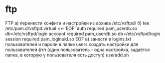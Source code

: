 ftp
===

FTP а) перенести конфиги и настройки из архива /etc/vsftpd/ б) tee /etc/pam.d/vsftpd.virtual <<-'EOF' auth required pam_userdb.so db=/etc/vsftpd/login account required pam_userdb.so db=/etc/vsftpd/login session required pam_loginuid.so EOF в) занести в logins.txt пользователей и пароли в папке users создать настройки для пользователей фтп (один пользователь - одна настройка, задаётся папка, в которую у пользователя есть доступ) useradd.sh